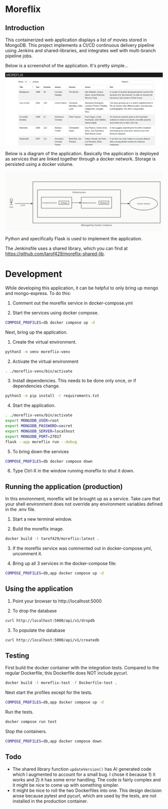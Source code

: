 # Moreflix

## Introduction

This containerized web application displays a list of movies stored in MongoDB. This project implements a CI/CD continuous delivery pipeline using Jenkins and shared-libraries, and integrates well with multi-branch pipeline jobs.

Below is a screenshot of the application. It's pretty simple...

<img src="images/moreflix.png"/>

Below is a diagram of the application. Basically the application is deployed as services that are linked together through a docker network. Storage is persisted using a docker volume.

<img src="images/moreflix-diagram.png"/>

Python and specifically Flask is used to implement the application.

The Jenkinsfile uses a shared library, which you can find at https://github.com/tarof429/moreflix-shared-lib.

# Development

While developing this application, it can be helpful to only bring up mongo and mongo-express. To do this:

1. Comment out the moreflix service in docker-compose.yml

2. Start the services using docker compose.

```sh
COMPOSE_PROFILES=db docker compose up -d
```

Next, bring up the application.

1. Create the virtual environment.

```sh
python3 -m venv moreflix-venv
```

2. Activate the virtual environment

```sh
. ./moreflix-venv/bin/activate
```

3. Install dependencies. This needs to be done only once, or if dependencies change.

```sh
python3 -m pip install -r requirements.txt
```

4. Start the application.

```sh
. ./moreflix-venv/bin/activate
export MONGODB_USER=root
export MONGODB_PASSWORD=secret
export MONGODB_SERVER=localhost
export MONGODB_PORT=27017
flask --app moreflix run --debug
```

5. To bring down the services

```sh
COMPOSE_PROFILES=db docker compose down
```

6. Type Ctrl-X in the window running moreflix to shut it down.

## Running the application (production)

In this environment, moreflix will be brought up as a service. Take care that your shell environment does not override any environment variables defined in the .env file.

1. Start a new terminal window.

2. Build the moreflix image.

```sh
docker build -t tarof429/moreflix:latest .
```

3. If the moreflix service was commented out in docker-compose.yml, uncomment it.

4. Bring up all 3 services in the docker-compose file:

```sh
COMPOSE_PROFILES=db,app docker compose up -d
```

## Using the application

1. Point your browser to http://localhost:5000

2. To drop the database

```sh
curl http://localhost:5000/api/v1/dropdb
```

3. To populate the database

```sh
curl http://localhost:5000/api/v1/createdb
```

## Testing

First build the docker container with the integration tests. Compared to the regular Dockerfile, this Dockerfile does NOT include pycurl.

```sh
docker build -t moreflix-test -f Dockerfile-test .
```

Next start the profiles except for the tests.

```sh
COMPOSE_PROFILES=db,app docker compose up -d
```

Run the tests.

```sh
docker compose run test
```

Stop the containers.

```sh
COMPOSE_PROFILES=db,app docker compose down
```

## Todo

- The shared library function `updateVersion()` has AI generated code which I augmented to account for a small bug. I chose it because 1) it works and 2) it has some error handling. The code is fairly complex and it might be nice to come up with something simpler. 
- It might be nice to roll the two Dockerfiles into one. This design decision arose because pytest and pycurl, which are used by the tests, are not installed in the production container. 